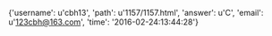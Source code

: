 {'username': u'cbh13', 'path': u'1157/1157.html', 'answer': u'C', 'email': u'123cbh@163.com', 'time': '2016-02-24:13:44:28'}